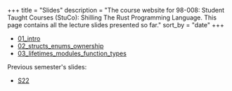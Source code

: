 +++
title = "Slides"
description = "The course website for 98-008: Student Taught Courses (StuCo): Shilling The Rust Programming Language. This page contains all the lecture slides presented so far."
sort_by = "date"
+++

* [01_intro](01_intro.pdf)
* [02_structs_enums_ownership](02_structs_enums_ownership.pdf)
* [03_lifetimes_modules_function_types](03_lifetimes_modules_function_types.pdf)

Previous semester's slides:
* [S22](./S22/)
